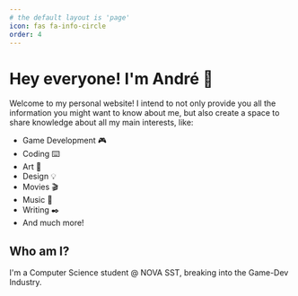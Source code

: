 ```yaml
---
# the default layout is 'page'
icon: fas fa-info-circle
order: 4
---
```


# Hey everyone! I'm André 🤙

Welcome to my personal website! I intend to not only provide you all the information you might want to know about me, but also create a space to share knowledge about all my main interests, like:

 - Game Development 🎮
 - Coding ⌨️
 - Art 🎨
 - Design 💡
 - Movies 🎬
 - Music 🎼
 - Writing ✒️
 - And much more!

## Who am I?

I'm a Computer Science student @ NOVA SST, breaking into the Game-Dev Industry.
